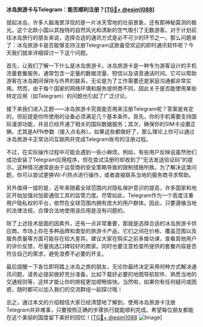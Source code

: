 **冰岛旅游卡与Telegram：能否顺利注册？[[TG💪+ @esim1088](https://t.me/s/esim1088)]**

提起冰岛，许多人脑海里浮现的是一片冰天雪地的壮丽景象，还有那神秘莫测的极光。这个北欧小国以其独特的自然风光和清新的空气吸引了无数游客。对于计划前往冰岛旅行的朋友来说，选择合适的通讯方式是必不可少的环节之一。那么问题来了：冰岛旅游卡是否能够支持注册Telegram这款备受欢迎的即时通讯软件呢？今天我们就来详细探讨一下这个问题。

首先，让我们了解一下什么是冰岛旅游卡。冰岛旅游卡是一种专为游客设计的手机流量套餐服务，通常包含一定量的数据流量、短信以及语音通话时间。它可以帮助游客在冰岛期间保持与外界的联系，无论是为了工作需要还是家庭沟通都非常实用。然而，由于每个国家的网络环境和服务提供商不同，因此关于是否能使用某些特定应用（如Telegram）的问题也引起了广泛讨论。

接下来我们进入正题——冰岛旅游卡究竟能否用来注册Telegram呢？答案是肯定的，但前提是你所使用的设备必须满足几个基本条件。首先，你的手机需要支持国际漫游功能，并且已经开通了相关的国际数据服务；其次，确保你的SIM卡设置正确，尤其是APN参数（接入点名称）。如果这些都做好了，那么理论上你可以通过冰岛旅游卡正常访问互联网并完成Telegram账号的注册过程。

不过，在实际操作过程中可能会遇到一些小麻烦。例如，有些用户反映说虽然他们成功安装了Telegram应用程序，但在尝试注册时却收到了“无法发送验证码”的提示。这种情况通常是由于运营商的安全策略导致的限制措施所致。为了解决这类问题，你可以尝试更换Wi-Fi热点进行操作，或者直接联系当地的服务商寻求帮助。

另外值得一提的是，近年来随着全球范围内对隐私保护意识的提高，许多国家和地区开始加强对加密通信工具的监管力度。尽管如此，Telegram作为一个高度注重用户隐私权的平台，依然在全球范围内拥有庞大的用户群体。因此，只要遵循当地的法律法规，合理合法地使用该应用是没有问题的。

除了上述技术层面的因素外，还有一点非常重要，那就是选择合适的冰岛旅游卡供应商。市场上存在多种品牌和类型的旅游卡产品，它们之间在价格、覆盖范围以及服务质量等方面可能存在较大差异。建议大家在购买之前多做功课，查看其他用户的评价反馈，尽量挑选口碑较好的商家。同时也要注意检查所提供的套餐内容是否符合自己的需求，避免浪费不必要的开支。

最后提醒一下各位即将踏上冰岛之旅的朋友，无论你最终决定采用何种方式解决通讯问题，请务必提前做好充分准备。比如下载好必要的地图导航软件、熟悉当地的交通规则等，这样才能让你的旅程更加顺畅愉快。当然啦，如果你有任何疑问或困惑，随时都可以加入我们的交流群组一起探讨哦！

总之，通过本文的介绍相信大家已经清楚地了解到，使用冰岛旅游卡注册Telegram并非难事，只要按照正确的步骤执行就能顺利完成。希望每位朋友都能在这个美丽的国度留下美好的回忆！[[TG💪+ @esim1088](https://t.me/s/esim1088) ![Image](https://i.postimg.cc/4NQfJmqS/Snipaste-2025-05-13-00-14-12.png)]